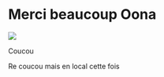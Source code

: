 # Merci beaucoup Oona

![](https://blogs.ucl.ac.uk/irdr/files/2018/09/IMG_4182-768x576.jpg)

Coucou

Re coucou mais en local cette fois
